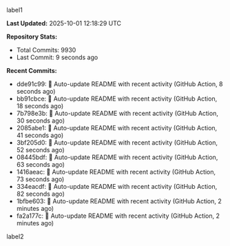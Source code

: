 
label1 
<!-- ACTIVITY_START -->
**Last Updated:** 2025-10-01 12:18:29 UTC

**Repository Stats:**
- Total Commits: 9930
- Last Commit: 9 seconds ago

**Recent Commits:**
- dde91c99: 🤖 Auto-update README with recent activity (GitHub Action, 8 seconds ago)
- bb91cbce: 🤖 Auto-update README with recent activity (GitHub Action, 18 seconds ago)
- 7b798e3b: 🤖 Auto-update README with recent activity (GitHub Action, 30 seconds ago)
- 2085abe1: 🤖 Auto-update README with recent activity (GitHub Action, 41 seconds ago)
- 3bf205d0: 🤖 Auto-update README with recent activity (GitHub Action, 52 seconds ago)
- 08445bdf: 🤖 Auto-update README with recent activity (GitHub Action, 63 seconds ago)
- 1416aeac: 🤖 Auto-update README with recent activity (GitHub Action, 73 seconds ago)
- 334eacdf: 🤖 Auto-update README with recent activity (GitHub Action, 82 seconds ago)
- 1bfbe603: 🤖 Auto-update README with recent activity (GitHub Action, 2 minutes ago)
- fa2a177c: 🤖 Auto-update README with recent activity (GitHub Action, 2 minutes ago)
<!-- ACTIVITY_END -->

label2
